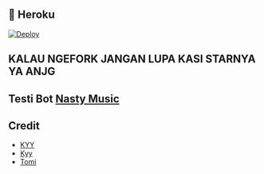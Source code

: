 
## 💜 Heroku

[![Deploy](https://www.herokucdn.com/deploy/button.svg)](https://heroku.com/deploy?template=https://github.com/KingsYakuza/KyyStreamUserbot)

## KALAU NGEFORK JANGAN LUPA KASI STARNYA YA ANJG 
 
## Testi Bot [Nasty Music](https://t.me/Nastymusiicbot)

## Credit
- [KYY](https://t.me/zxcskyy)
- [Kyy](https://t.me/IDnyaKosong)
- [Tomi](https://t.me/Tomi_sn)

